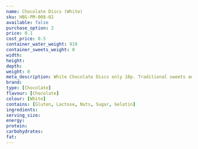 ```yaml
---
name: Chocolate Discs (White)
sku: HBG-PM-008-02
available: false
purchase_option: 2
price: 0.1
cost_price: 0.5
container_water_weight: 919
container_sweets_weight: 0
width: 
height: 
depth: 
weight: 0
meta_description: White Chocolate Discs only 10p. Traditional sweets and more at Humbugs Confectionery Store. Specialists in satisfying your sweet tooth!
brand: 
type: [Chocolate]
flavour: [Chocolate]
colour: [White]
contains: [Gluten, Lactose, Nuts, Sugar, Gelatin]
ingredients: 
serving_size: 
energy: 
protein: 
carbohydrates: 
fat: 
---
```

